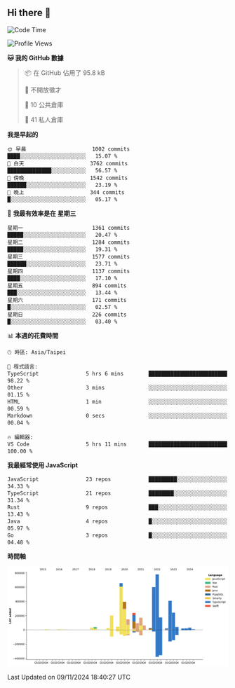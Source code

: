 ## Hi there 👋

<!--START_SECTION:waka-->
![Code Time](http://img.shields.io/badge/Code%20Time-63%20hrs-blue)

![Profile Views](http://img.shields.io/badge/%E5%80%8B%E4%BA%BA%E9%A0%81%E9%9D%A2%E7%80%8F%E8%A6%BD%E6%AC%A1%E6%95%B8-3-blue)

**🐱 我的 GitHub 數據** 

> 📦 在 GitHub 佔用了 95.8 kB 
 > 
> 🚫 不開放徵才
 > 
> 📜 10 公共倉庫 
 > 
> 🔑 41 私人倉庫 
 > 
**我是早起的** 

```text
🌞 早晨                     1002 commits        ████░░░░░░░░░░░░░░░░░░░░░   15.07 % 
🌆 白天                     3762 commits        ██████████████░░░░░░░░░░░   56.57 % 
🌃 傍晚                     1542 commits        ██████░░░░░░░░░░░░░░░░░░░   23.19 % 
🌙 晚上                     344 commits         █░░░░░░░░░░░░░░░░░░░░░░░░   05.17 % 
```
📅 **我最有效率是在 星期三** 

```text
星期一                      1361 commits        █████░░░░░░░░░░░░░░░░░░░░   20.47 % 
星期二                      1284 commits        █████░░░░░░░░░░░░░░░░░░░░   19.31 % 
星期三                      1577 commits        ██████░░░░░░░░░░░░░░░░░░░   23.71 % 
星期四                      1137 commits        ████░░░░░░░░░░░░░░░░░░░░░   17.10 % 
星期五                      894 commits         ███░░░░░░░░░░░░░░░░░░░░░░   13.44 % 
星期六                      171 commits         █░░░░░░░░░░░░░░░░░░░░░░░░   02.57 % 
星期日                      226 commits         █░░░░░░░░░░░░░░░░░░░░░░░░   03.40 % 
```


📊 **本週的花費時間** 

```text
🕑︎ 時區: Asia/Taipei

💬 程式語言: 
TypeScript               5 hrs 6 mins        █████████████████████████   98.22 % 
Other                    3 mins              ░░░░░░░░░░░░░░░░░░░░░░░░░   01.15 % 
HTML                     1 min               ░░░░░░░░░░░░░░░░░░░░░░░░░   00.59 % 
Markdown                 0 secs              ░░░░░░░░░░░░░░░░░░░░░░░░░   00.04 % 

🔥 編輯器: 
VS Code                  5 hrs 11 mins       █████████████████████████   100.00 % 
```

**我最經常使用 JavaScript** 

```text
JavaScript               23 repos            █████████░░░░░░░░░░░░░░░░   34.33 % 
TypeScript               21 repos            ████████░░░░░░░░░░░░░░░░░   31.34 % 
Rust                     9 repos             ███░░░░░░░░░░░░░░░░░░░░░░   13.43 % 
Java                     4 repos             █░░░░░░░░░░░░░░░░░░░░░░░░   05.97 % 
Go                       3 repos             █░░░░░░░░░░░░░░░░░░░░░░░░   04.48 % 
```



**時間軸**

![Lines of Code chart](https://raw.githubusercontent.com/jos61404/jos61404/main/assets/bar_graph.png)


 Last Updated on 09/11/2024 18:40:27 UTC
<!--END_SECTION:waka-->



<!--
**jos61404/jos61404** is a ✨ _special_ ✨ repository because its `README.md` (this file) appears on your GitHub profile.

Here are some ideas to get you started:

- 🔭 I’m currently working on ...
- 🌱 I’m currently learning ...
- 👯 I’m looking to collaborate on ...
- 🤔 I’m looking for help with ...
- 💬 Ask me about ...
- 📫 How to reach me: ...
- 😄 Pronouns: ...
- ⚡ Fun fact: ...
-->
